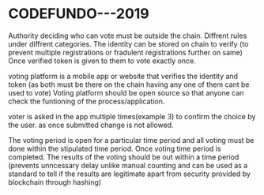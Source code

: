 # CODEFUNDO---2019

Authority deciding who can vote must be outside the chain. Diffrent rules under diffrent categories. 
The identity can be stored on chain to verify (to prevent multiple registrations or fradulent registrations further on same)
Once verified token is given to them to vote exactly once.

voting platform is a mobile app or website that verifies the identity and token (as both must be there on the chain having any one of them cant be used to vote)
Voting platform should be open source so that anyone can check the funtioning of the process/application.

voter is asked in the app multiple times(example 3) to confirm the choice by the user. as once submitted change is not allowed.

The voting period is open for a particular time period and all voting must be done within the stipulated time period. Once voting time period is completed. The results of the voting should be out within a time period (prevents unncessary delay unlike manual counting and can be used as a standard to tell if the results are legitimate apart from security provided by blockchain through hashing)

  
